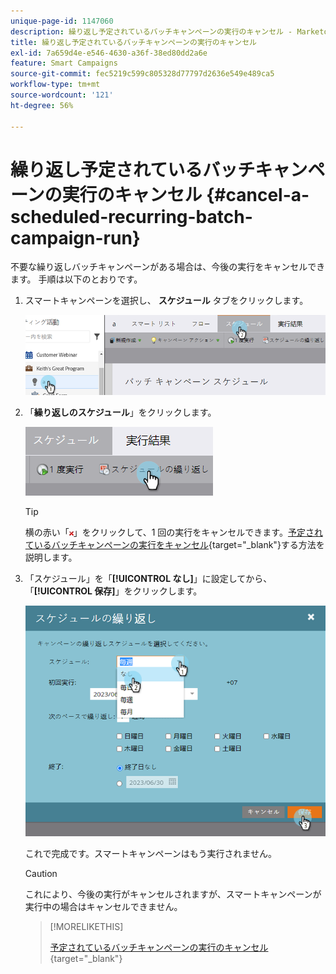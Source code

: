 ```yaml
---
unique-page-id: 1147060
description: 繰り返し予定されているバッチキャンペーンの実行のキャンセル - Marketo ドキュメント - 製品ドキュメント
title: 繰り返し予定されているバッチキャンペーンの実行のキャンセル
exl-id: 7a659d4e-e546-4630-a36f-38ed80dd2a6e
feature: Smart Campaigns
source-git-commit: fec5219c599c805328d77797d2636e549e489ca5
workflow-type: tm+mt
source-wordcount: '121'
ht-degree: 56%

---
```


# 繰り返し予定されているバッチキャンペーンの実行のキャンセル {#cancel-a-scheduled-recurring-batch-campaign-run}

不要な繰り返しバッチキャンペーンがある場合は、今後の実行をキャンセルできます。 手順は以下のとおりです。

1. スマートキャンペーンを選択し、 **スケジュール** タブをクリックします。

   ![](assets/cancel-a-scheduled-recurring-batch-campaign-run-1.png)

1. 「**繰り返しのスケジュール**」をクリックします。

   ![](assets/cancel-a-scheduled-recurring-batch-campaign-run-2.png)

   >[!TIP]
   >
   >横の赤い「![x](assets/cancel-a-scheduled-recurring-batch-campaign-run-3.png)」をクリックして、1 回の実行をキャンセルできます。[予定されているバッチキャンペーンの実行をキャンセル](/help/marketo/product-docs/core-marketo-concepts/smart-campaigns/using-smart-campaigns/cancel-a-scheduled-batch-campaign-run.md){target="_blank"}する方法を説明します。

1. 「スケジュール」を「**[!UICONTROL なし]**」に設定してから、「**[!UICONTROL 保存]**」をクリックします。

   ![](assets/cancel-a-scheduled-recurring-batch-campaign-run-4.png)

   これで完成です。スマートキャンペーンはもう実行されません。

   >[!CAUTION]
   >
   >これにより、今後の実行がキャンセルされますが、スマートキャンペーンが実行中の場合はキャンセルできません。

   >[!MORELIKETHIS]
   >
   >[予定されているバッチキャンペーンの実行のキャンセル](/help/marketo/product-docs/core-marketo-concepts/smart-campaigns/using-smart-campaigns/cancel-a-scheduled-batch-campaign-run.md){target="_blank"}
